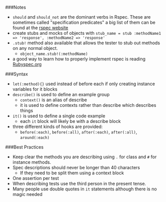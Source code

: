 ###Notes

* `should` and `should_not` are the dominant verbs in Rspec. These are sometimes called "specification predicates" a big list of them can be found at the [rspec website][1]
* create stubs and mocks of objects with `stub_name = stub :methodName1 => 'response', :methodName2 => 'response'`
* `.stub!` method also available that allows the tester to stub out methods on any normal object.
  * `object_name.stub!(:methodName)`
* a good way to learn how to properly implement rspec is reading [Rubyspec.org][2]

###Syntax

* `let(:method){}` used instead of before each if only creating instance variables for it blocks
* `describe()` is used to define an example group
	* `context()` is an alias of describe
	* it is used to define contexts rather than describe which describes things
* `it()` is used to define a single code example
	* each `it` block will likely be with a describe block
* three different kinds of hooks are provided:
	* `before(:each)`, `before(:all)`, `after(:each)`, `after(:all)`, `around(:each)`

###Best Practices

* Keep clear the methods you are describing using `.` for class and `#`
for instance methods.
* Spec descriptions should never be longer than 40 characters
  * If they need to be split them using a context block
* One assertion per test
* When describing tests use the third person in the present tense.
* Many people use double quotes in `it` statements although there is no magic needed

[1]: http://www.rspec.info/
[2]: http://rubyspec.org/
